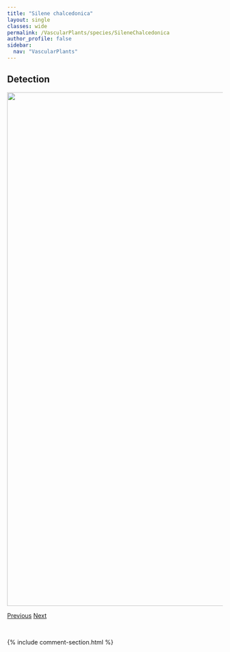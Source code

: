 ```yaml
---
title: "Silene chalcedonica"
layout: single
classes: wide
permalink: /VascularPlants/species/SileneChalcedonica
author_profile: false
sidebar:
  nav: "VascularPlants"
---
```


<h2>Detection</h2>

<a href="https://drive.google.com/uc?export=view&id=1fK-lcKxUCJNhwoctL150HKL5utkYFsmR">
<img src="https://drive.google.com/uc?export=view&id=1fK-lcKxUCJNhwoctL150HKL5utkYFsmR" height = "1200" width = "800">
</a>


<a href="/DevelopmentWebsite/VascularPlants/species/SileneAcaulis" class="pagination--pager" title="Silene acaulis">Previous</a> <a href="/DevelopmentWebsite/VascularPlants/species/SileneConoidea" class="pagination--pager" title="Silene conoidea">Next</a>

<p>&nbsp;</p>

{% include comment-section.html %}

